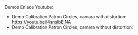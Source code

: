 Demos 
Enlace Youtube:
- Demo Calibration Patron Circles, camara with distortion:
https://youtu.be/l4snslbEINA
- Demo Calibration Patron Circles, camara without distortion:

